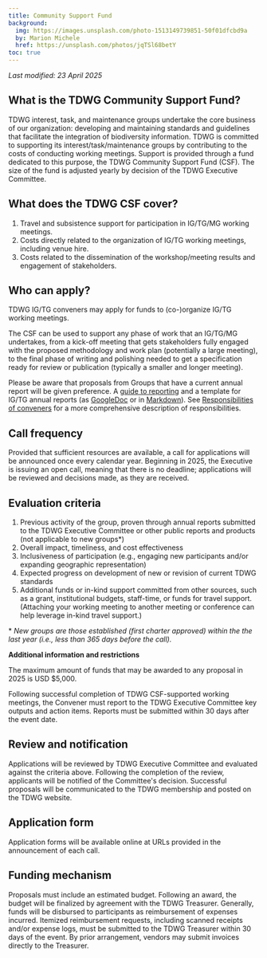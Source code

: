 ```yaml
---
title: Community Support Fund
background:
  img: https://images.unsplash.com/photo-1513149739851-50f01dfcbd9a
  by: Marion Michele
  href: https://unsplash.com/photos/jqTSl68betY
toc: true
---
```

_Last modified: 23 April 2025_

## What is the TDWG Community Support Fund?

TDWG interest, task, and maintenance groups undertake the core business of our organization: developing and maintaining standards and guidelines that facilitate the integration of biodiversity information. TDWG is committed to supporting its interest/task/maintenance groups by contributing to the costs of conducting working meetings. Support is provided through a fund dedicated to this purpose, the TDWG Community Support Fund (CSF). The size of the fund is adjusted yearly by decision of the TDWG Executive Committee.

## What does the TDWG CSF cover?

1. Travel and subsistence support for participation in IG/TG/MG working meetings.
1. Costs directly related to the organization of IG/TG working meetings, including venue hire.
1. Costs related to the dissemination of the workshop/meeting results and engagement of stakeholders.

## Who can apply?

TDWG IG/TG conveners may apply for funds to (co-)organize IG/TG working meetings.

The CSF can be used to support any phase of work that an IG/TG/MG undertakes, from a kick-off meeting that gets stakeholders fully engaged with the proposed methodology and work plan (potentially a large meeting), to the final phase of writing and polishing needed to get a specification ready for review or publication (typically a smaller and longer meeting).

Please be aware that proposals from Groups that have a current annual report will be given preference. A [guide to reporting](/community/management/guide-to-reporting) and a template for IG/TG annual reports (as [GoogleDoc](http://drive.google.com/open?id=1VYHouWmgh94zUibFgDlTW_6cwCTsYbl6Kq9vsczFPjA) or in [Markdown](https://github.com/tdwg/website/blob/master/assets/documents/annual-report-template.md)). See [Responsibilities of conveners](/community/management/) for a more comprehensive description of responsibilities.

## Call frequency

Provided that sufficient resources are available, a call for applications will be announced once every calendar year. Beginning in 2025, the Executive is issuing an open call, meaning that there is no deadline; applications will be reviewed and decisions made, as they are received.

## Evaluation criteria

1. Previous activity of the group, proven through annual reports submitted to the TDWG Executive Committee or other public reports and products (not applicable to new groups*)
1. Overall impact, timeliness, and cost effectiveness
1. Inclusiveness of participation (e.g., engaging new participants and/or expanding geographic representation)
1. Expected progress on development of new or revision of current TDWG standards
1. Additional funds or in-kind support committed from other sources, such as a grant, institutional budgets, staff-time, or funds for travel support. (Attaching your working meeting to another meeting or conference can help leverage in-kind travel support.)

\* _New groups are those established (first charter approved) within the the last year (i.e., less than 365 days before the call)._

**Additional information and restrictions**

The maximum amount of funds that may be awarded to any proposal in 2025 is USD $5,000.

Following successful completion of TDWG CSF-supported working meetings, the Convener must report to the TDWG Executive Committee key outputs and action items. Reports must be submitted within 30 days after the event date.

## Review and notification

Applications will be reviewed by TDWG Executive Committee and evaluated against the criteria above. Following the completion of the review, applicants will be notified of the Committee's decision. Successful proposals will be communicated to the TDWG membership and posted on the TDWG website.

## Application form

Application forms will be available online at URLs provided in the announcement of each call.

## Funding mechanism

Proposals must include an estimated budget. Following an award, the budget will be finalized by agreement with the TDWG Treasurer. Generally, funds will be disbursed to participants as reimbursement of expenses incurred. Itemized reimbursement requests, including scanned receipts and/or expense logs, must be submitted to the TDWG Treasurer within 30 days of the event. By prior arrangement, vendors may submit invoices directly to the Treasurer.
